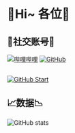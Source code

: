 # 💎Hi~ 各位💎

## 🌟社交账号🌟
[![哔哩哔哩](https://img.shields.io/badge/哔哩哔哩-星川よる-blue.svg?logo=bilibili)](https://space.bilibili.com/3493294482917876)
[![GitHub](https://img.shields.io/badge/GitHub-星川よる-blue.svg?logo=github)](https://github.com/HoshikawaYoru)

## 
[![GitHub Start](https://github-readme-stats.vercel.app/api?username=HoshikawaYoru&show_icons=true&count_private=true&title_color=fff&text_color=fff&icon_color=fff&bg_color=30,c94b4b,4b134f)](https://github.com/HoshikawaYoru)

## 📈数据📉
![GitHub stats](https://github-readme-stats.vercel.app/api?username=HoshikawaYoru&show_icons=true&count_private=true&title_color=fff&text_color=fff&icon_color=fff&bg_color=00bfff,c94b4b,ffffff)